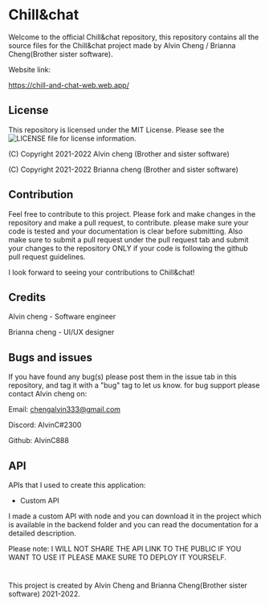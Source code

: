 # Chill&chat

Welcome to the official Chill&chat repository, this repository contains all the source files for the Chill&chat project made by Alvin Cheng / Brianna Cheng(Brother sister software).

Website link:

https://chill-and-chat-web.web.app/

## License

This repository is licensed under the MIT License. Please see the ![LICENSE](https://github.com/Chill-and-chat/Chill-chat/blob/master/LICENSE) file for license information.

(C) Copyright 2021-2022 Alvin cheng (Brother and sister software)

(C) Copyright 2021-2022 Brianna cheng (Brother and sister software)

## Contribution

Feel free to contribute to this project. Please fork and make changes in the repository and make a pull request, to contribute.
please make sure your code is tested and your documentation is clear before submitting. Also make sure to submit a pull request under the pull request tab and submit your changes to the repository ONLY if your code is following the github pull request guidelines.

I look forward to seeing your contributions to Chill&chat!

## Credits

Alvin cheng - Software engineer 

Brianna cheng - UI/UX designer

## Bugs and issues

If you have found any bug(s) please post them in the issue tab in this repository, and tag it with a "bug" tag to let us know. for bug support please contact Alvin cheng on:

Email:
chengalvin333@gmail.com

Discord:
AlvinC#2300

Github:
AlvinC888

## API

APIs that I used to create this application:
- Custom API

I made a custom API with node and you can download it in the project which is available in the backend folder and you can read the documentation for a detailed description.

Please note: I WILL NOT SHARE THE API LINK TO THE PUBLIC IF YOU WANT TO USE IT PLEASE MAKE SURE TO DEPLOY IT YOURSELF.

#

This project is created by Alvin Cheng and Brianna Cheng(Brother sister software) 2021-2022.
